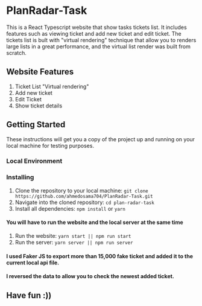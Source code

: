 # PlanRadar-Task

This is a React Typescript website that show tasks tickets list. It includes features such as viewing ticket and add new ticket and edit ticket.
The tickets list is bult with "virtual rendering" technique that allow you to renders large lists in a great performance, and the virtual list render was built from scratch.

## Website Features
1. Ticket List "Virtual rendering"
2. Add new ticket  
3. Edit Ticket
4. Show ticket details
 
 
## Getting Started

These instructions will get you a copy of the project up and running on your local machine for testing purposes. 

### Local Environment  

### Installing 
1. Clone the repository to your local machine: `git clone https://github.com/ahmedosama704/PlanRadar-Task.git` 
2. Navigate into the cloned repository: `cd plan-radar-task` 
3. Install all dependencies: `npm install` or `yarn` 

#### You will have to run the website and the local server at the same time
1. Run the website: `yarn start || npm run start`
2. Run the server: `yarn server || npm run server` 

#### I used Faker JS to export more than 15,000 fake ticket and added it to the current local api file.
#### I reversed the data to allow you to check the newest added ticket.

## Have fun :)) 
